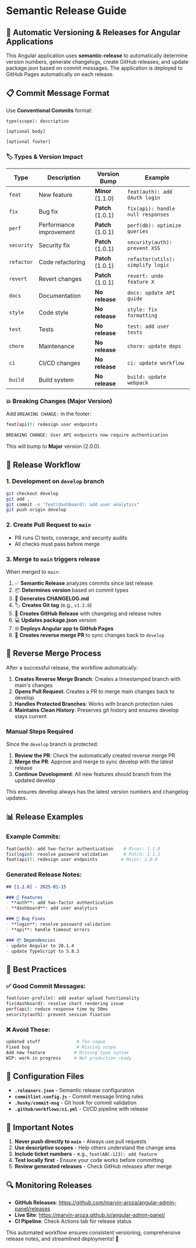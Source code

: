 # Semantic Release Guide

## 🚀 Automatic Versioning & Releases for Angular Applications

This Angular application uses **semantic-release** to automatically determine version numbers, generate changelogs, create GitHub releases, and update package.json based on commit messages. The application is deployed to GitHub Pages automatically on each release.

## 📋 Commit Message Format

Use **Conventional Commits** format:

```
type(scope): description

[optional body]

[optional footer]
```

### 🏷️ Types & Version Impact

| Type | Description | Version Bump | Example |
|------|-------------|--------------|---------|
| `feat` | New feature | **Minor** (1.1.0) | `feat(auth): add OAuth login` |
| `fix` | Bug fix | **Patch** (1.0.1) | `fix(api): handle null responses` |
| `perf` | Performance improvement | **Patch** (1.0.1) | `perf(db): optimize queries` |
| `security` | Security fix | **Patch** (1.0.1) | `security(auth): prevent XSS` |
| `refactor` | Code refactoring | **Patch** (1.0.1) | `refactor(utils): simplify logic` |
| `revert` | Revert changes | **Patch** (1.0.1) | `revert: undo feature X` |
| `docs` | Documentation | **No release** | `docs: update API guide` |
| `style` | Code style | **No release** | `style: fix formatting` |
| `test` | Tests | **No release** | `test: add user tests` |
| `chore` | Maintenance | **No release** | `chore: update deps` |
| `ci` | CI/CD changes | **No release** | `ci: update workflow` |
| `build` | Build system | **No release** | `build: update webpack` |

### 💥 Breaking Changes (Major Version)

Add `BREAKING CHANGE:` in the footer:

```bash
feat(api)!: redesign user endpoints

BREAKING CHANGE: User API endpoints now require authentication
```

This will bump to **Major** version (2.0.0).

## 🔄 Release Workflow

### 1. **Development on `develop` branch**
```bash
git checkout develop
git add .
git commit -m "feat(dashboard): add user analytics"
git push origin develop
```

### 2. **Create Pull Request to `main`**
- PR runs CI tests, coverage, and security audits
- All checks must pass before merge

### 3. **Merge to `main` triggers release**
When merged to `main`:
1. ✅ **Semantic Release** analyzes commits since last release
2. 📦 **Determines version** based on commit types
3. 📝 **Generates CHANGELOG.md** 
4. 🏷️ **Creates Git tag** (e.g., `v1.2.0`)
5. 🚀 **Creates GitHub Release** with changelog and release notes
6. 💻 **Updates package.json** version
7. 🌐 **Deploys Angular app to GitHub Pages**
8. 🔄 **Creates reverse merge PR** to sync changes back to `develop`

## 🔄 Reverse Merge Process

After a successful release, the workflow automatically:

1. **Creates Reverse Merge Branch**: Creates a timestamped branch with main's changes
2. **Opens Pull Request**: Creates a PR to merge main changes back to develop  
3. **Handles Protected Branches**: Works with branch protection rules
4. **Maintains Clean History**: Preserves git history and ensures develop stays current

### Manual Steps Required

Since the `develop` branch is protected:

1. **Review the PR**: Check the automatically created reverse merge PR
2. **Merge the PR**: Approve and merge to sync develop with the latest release
3. **Continue Development**: All new features should branch from the updated develop

This ensures develop always has the latest version numbers and changelog updates.

## 📊 Release Examples

### Example Commits:
```bash
feat(auth): add two-factor authentication    # Minor: 1.1.0
fix(login): resolve password validation      # Patch: 1.1.1
feat(api)!: redesign user endpoints         # Major: 2.0.0
```

### Generated Release Notes:
```markdown
## [1.2.0] - 2025-01-15

### 🚀 Features
- **auth**: add two-factor authentication
- **dashboard**: add user analytics

### 🐛 Bug Fixes  
- **login**: resolve password validation
- **api**: handle timeout errors

### 📦 Dependencies
- update Angular to 20.1.4
- update TypeScript to 5.8.3
```

## 🎯 Best Practices

### ✅ Good Commit Messages:
```bash
feat(user-profile): add avatar upload functionality
fix(dashboard): resolve chart rendering issue  
perf(api): reduce response time by 50ms
security(auth): prevent session fixation
```

### ❌ Avoid These:
```bash
updated stuff              # Too vague
Fixed bug                  # Missing scope
Add new feature           # Missing type syntax
WIP: work in progress     # Not production ready
```

## 🔧 Configuration Files

- **`.releaserc.json`** - Semantic release configuration
- **`commitlint.config.js`** - Commit message linting rules
- **`.husky/commit-msg`** - Git hook for commit validation
- **`.github/workflows/ci.yml`** - CI/CD pipeline with release

## 🚨 Important Notes

1. **Never push directly to `main`** - Always use pull requests
2. **Use descriptive scopes** - Help others understand the change area
3. **Include ticket numbers** - e.g., `feat(ABC-123): add feature`
4. **Test locally first** - Ensure your code works before committing
5. **Review generated releases** - Check GitHub releases after merge

## 🔍 Monitoring Releases

- **GitHub Releases**: https://github.com/marvin-aroza/angular-admin-panel/releases
- **Live Site**: https://marvin-aroza.github.io/angular-admin-panel/
- **CI Pipeline**: Check Actions tab for release status

This automated workflow ensures consistent versioning, comprehensive release notes, and streamlined deployments! 🎉
